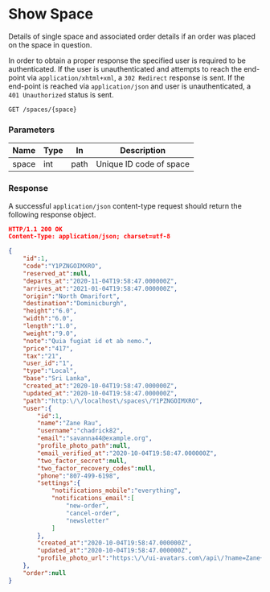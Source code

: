 # Show Space

Details of single space and associated order details if an order was placed on the space in question. 

In order to obtain a proper response the specified user is required to be authenticated. If the user is unauthenticated and attempts to reach the end-point via `application/xhtml+xml`, a `302 Redirect` response is sent. If the end-point is reached via `application/json` and user is unauthenticated, a `401 Unauthorized` status is sent.

```http
GET /spaces/{space}
```

### Parameters

| Name          | Type  | In    | Description              |
| ------------- | ----- | ----- | ------------------------ |
| space         | int   | path  | Unique ID code of space  |

### Response

A successful `application/json` content-type request should return the following response object.

```json
HTTP/1.1 200 OK
Content-Type: application/json; charset=utf-8

{
    "id":1,
    "code":"Y1PZNGOIMXRO",
    "reserved_at":null,
    "departs_at":"2020-11-04T19:58:47.000000Z",
    "arrives_at":"2021-01-04T19:58:47.000000Z",
    "origin":"North Omarifort",
    "destination":"Dominicburgh",
    "height":"6.0",
    "width":"6.0",
    "length":"1.0",
    "weight":"9.0",
    "note":"Quia fugiat id et ab nemo.",
    "price":"417",
    "tax":"21",
    "user_id":"1",
    "type":"Local",
    "base":"Sri Lanka",
    "created_at":"2020-10-04T19:58:47.000000Z",
    "updated_at":"2020-10-04T19:58:47.000000Z",
    "path":"http:\/\/localhost\/spaces\/Y1PZNGOIMXRO",
    "user":{
        "id":1,
        "name":"Zane Rau",
        "username":"chadrick82",
        "email":"savanna44@example.org",
        "profile_photo_path":null,
        "email_verified_at":"2020-10-04T19:58:47.000000Z",
        "two_factor_secret":null,
        "two_factor_recovery_codes":null,
        "phone":"807-499-6198",
        "settings":{
            "notifications_mobile":"everything",
            "notifications_email":[
                "new-order",
                "cancel-order",
                "newsletter"
            ]
        },
        "created_at":"2020-10-04T19:58:47.000000Z",
        "updated_at":"2020-10-04T19:58:47.000000Z",
        "profile_photo_url":"https:\/\/ui-avatars.com\/api\/?name=Zane+Rau&color=7F9CF5&background=EBF4FF"
    },
    "order":null
}
```
